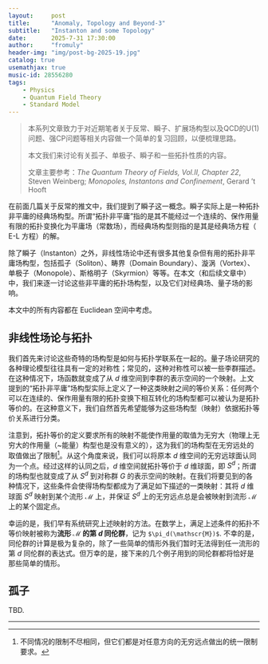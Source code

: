 ```yaml
---
layout:     post
title:      "Anomaly, Topology and Beyond-3"
subtitle:   "Instanton and some Topology"
date:       2025-7-31 17:30:00
author:     "fromuly"
header-img: "img/post-bg-2025-19.jpg"
catalog: true
usemathjax: true
music-id: 28556280
tags:
    - Physics
    - Quantum Field Theory
    - Standard Model
---
```


> 本系列文章致力于对近期笔者关于反常、瞬子、扩展场构型以及QCD的U(1)问题、强CP问题等相关内容做一个简单的复习回顾，以便梳理思路。
>
> 本文我们来讨论有关孤子、单极子、瞬子和一些拓扑性质的内容。
>
> 文章主要参考：*The Quantum Theory of Fields, Vol.II, Chapter 22*, Steven Weinberg; *Monopoles, Instantons and Confinement*, Gerard ’t Hooft


在前面几篇关于反常的推文中，我们提到了瞬子这一概念。瞬子实际上是一种拓扑非平庸的经典场构型。所谓“拓扑非平庸”指的是其不能经过一个连续的、保作用量有限的拓扑变换化为平庸场（常数场），而经典场构型则指的是其是经典场方程（ E-L 方程）的解。

除了瞬子（Instanton）之外，非线性场论中还有很多其他复杂但有用的拓扑非平庸场构型，包括孤子（Soliton）、畴界（Domain Boundary）、漩涡（Vortex）、单极子（Monopole）、斯格明子（Skyrmion）等等。在本文（和后续文章中）中，我们来逐一讨论这些非平庸的拓扑场构型，以及它们对经典场、量子场的影响。

本文中的所有内容都在 Euclidean 空间中考虑。

## 非线性场论与拓扑

我们首先来讨论这些奇特的场构型是如何与拓扑学联系在一起的。量子场论研究的各种理论模型往往具有一定的对称性；常见的，这种对称性可以被一些李群描述。在这种情况下，场函数就变成了从 $d$ 维空间到李群的表示空间的一个映射。上文提到的“拓扑非平庸”场构型实际上定义了一种这类映射之间的等价关系：任何两个可以在连续的、保作用量有限的拓扑变换下相互转化的场构型都可以被认为是拓扑等价的。在这种意义下，我们自然首先希望能够为这些场构型（映射）依据拓扑等价关系进行分类。

注意到，拓扑等价的定义要求所有的映射不能使作用量的取值为无穷大（物理上无穷大的作用量（~能量）构型也是没有意义的），这为我们的场构型在无穷远处的取值做出了限制[^1]。从这个角度来说，我们可以将原本 $d$ 维空间的无穷远球面认同为一个点。经过这样的认同之后，$d$ 维空间就拓扑等价于 $d$ 维球面，即 $S^d$；所谓的场构型也就变成了从 $S^d$ 到对称群 $G$ 的表示空间的映射。在我们将要见到的各种情况下，这些条件会使得场构型都成为了满足如下描述的一类映射：其将 $d$ 维球面 $S^d$ 映射到某个流形 $\mathscr{M}$ 上，并保证 $S^d$ 上的无穷远点总是会被映射到流形 $\mathscr{M}$ 上的某个固定点。

幸运的是，我们早有系统研究上述映射的方法。在数学上，满足上述条件的拓扑不等价映射被称为**流形 $\mathscr{M}$ 的第 $d$ 同伦群**，记为 `$\pi_d(\mathscr{M})$`. 不幸的是，同伦群的计算是极为复杂的，除了一些简单的情形外我们暂时无法得到任一流形的第 $d$ 同伦群的表达式。但万幸的是，接下来的几个例子用到的同伦群都将恰好是那些简单的情形。

## 孤子

TBD.

----

[^1]: 不同情况的限制不尽相同，但它们都是对任意方向的无穷远点做出的统一限制要求。